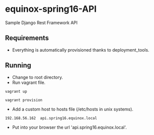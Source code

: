 # equinox-spring16-API

Sample Django Rest Framework API



## Requirements

* Everything is automatically provisioned thanks to deployment_tools.


## Running

* Change to root directory.
* Run vagrant file.
```
vagrant up
```
```
vagrant provision
```
* Add a custom host to hosts file (/etc/hosts in unix systems).
```
192.168.56.162  api.spring16.equinox.local
```
* Put into your browser the url 'api.spring16.equinox.local'.